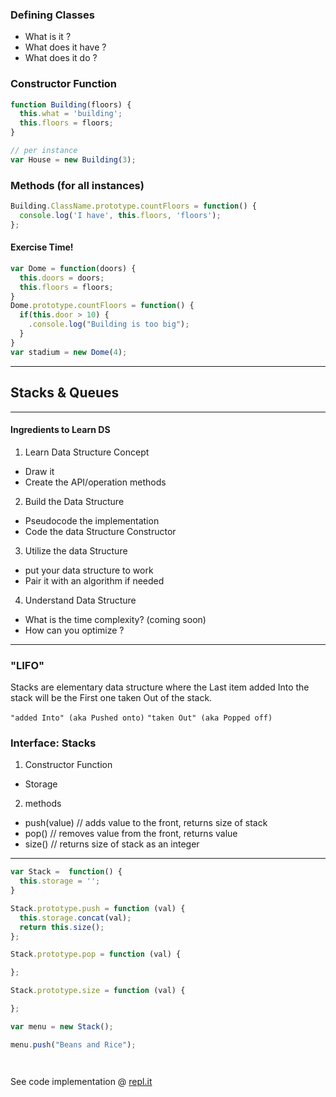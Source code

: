 ### Defining Classes
- What is it ?
- What does it have ?
- What does it do ?

### Constructor Function

```javascript
function Building(floors) {
  this.what = 'building';
  this.floors = floors;
}

// per instance
var House = new Building(3);

```


### Methods (for all instances)

```javascript
Building.ClassName.prototype.countFloors = function() {
  console.log('I have', this.floors, 'floors');
};
```


#### Exercise Time!
```javascript
var Dome = function(doors) {
  this.doors = doors;
  this.floors = floors;
}
Dome.prototype.countFloors = function() {
  if(this.door > 10) {
    .console.log("Building is too big");
  }
}
var stadium = new Dome(4);

```

- - -

## Stacks & Queues
- - -
#### Ingredients to Learn DS

1. Learn Data Structure Concept
  - Draw it
  - Create the API/operation methods
2. Build the Data Structure
  - Pseudocode the implementation
  - Code the data Structure Constructor
3. Utilize the data Structure
  - put your data structure to work
  - Pair it with an algorithm if needed
4. Understand Data Structure
  - What is the time complexity? (coming soon)
  - How can you optimize ?

  - - -

  ### "LIFO"
  Stacks are elementary data structure where the Last item added Into the stack
  will be the First one taken Out of the stack.

  `"added Into" (aka Pushed onto)`
  `"taken Out" (aka Popped off)`


### Interface: Stacks
1. Constructor Function
  - Storage
2. methods
  - push(value) // adds value to the front, returns size of stack
  - pop()       // removes value from the front, returns value
  - size()      // returns size of stack as an integer


- - -
```javascript
var Stack =  function() {
  this.storage = '';
}

Stack.prototype.push = function (val) {
  this.storage.concat(val);
  return this.size();
};

Stack.prototype.pop = function (val) {

};

Stack.prototype.size = function (val) {

};

var menu = new Stack();

menu.push("Beans and Rice");




```

See code implementation @ [repl.it]('https://repl.it/Mw6O/0')
